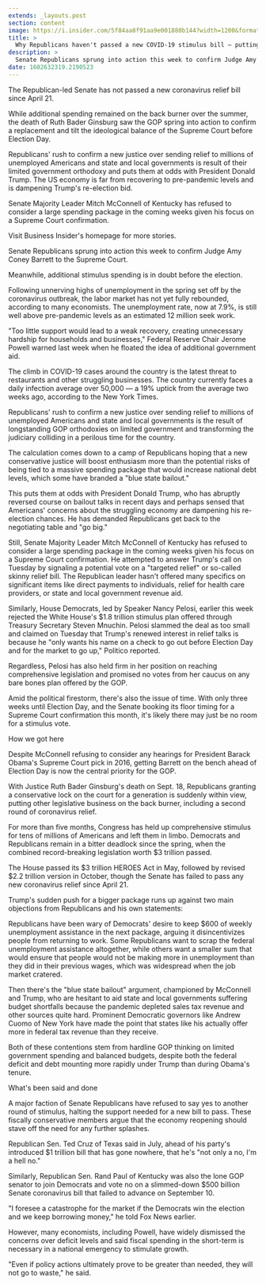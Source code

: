 ```yaml
--- 
extends: _layouts.post 
section: content 
image: https://i.insider.com/5f84aa8f91aa9e001880b144?width=1200&format=jpeg 
title: > 
  Why Republicans haven't passed a new COVID-19 stimulus bill — putting them at odds with Trump 
description: > 
  Senate Republicans sprung into action this week to confirm Judge Amy Coney Barrett to the Supreme Court.Meanwhile, additional stimulus spending is in doubt before the election.Similarly, House Democrats, led by Speaker Nancy Pelosi, earlier this week rejected the White House's $1.8 trillion stimulus plan offered through Treasury Secretary Steven Mnuchin.Democrats and Republicans remain in a bitter deadlock since the spring, when the combined record-breaking legislation worth $3 trillion passed.What's been said and doneA major faction of Senate Republicans have refused to say yes to another round of stimulus, halting the support needed for a new bill to pass. 
date: 1602632319.2190523 
--- 
```

The Republican-led Senate has not passed a new coronavirus relief bill since April 21.

While additional spending remained on the back burner over the summer, the death of Ruth Bader Ginsburg saw the GOP spring into action to confirm a replacement and tilt the ideological balance of the Supreme Court before Election Day.

Republicans' rush to confirm a new justice over sending relief to millions of unemployed Americans and state and local governments is result of their limited government orthodoxy and puts them at odds with President Donald Trump. The US economy is far from recovering to pre-pandemic levels and is dampening Trump's re-election bid.

Senate Majority Leader Mitch McConnell of Kentucky has refused to consider a large spending package in the coming weeks given his focus on a Supreme Court confirmation.

Visit Business Insider's homepage for more stories.

Senate Republicans sprung into action this week to confirm Judge Amy Coney Barrett to the Supreme Court.

Meanwhile, additional stimulus spending is in doubt before the election.

Following unnerving highs of unemployment in the spring set off by the coronavirus outbreak, the labor market has not yet fully rebounded, according to many economists. The unemployment rate, now at 7.9%, is still well above pre-pandemic levels as an estimated 12 million seek work.

"Too little support would lead to a weak recovery, creating unnecessary hardship for households and businesses," Federal Reserve Chair Jerome Powell warned last week when he floated the idea of additional government aid.

The climb in COVID-19 cases around the country is the latest threat to restaurants and other struggling businesses. The country currently faces a daily infection average over 50,000 — a 19% uptick from the average two weeks ago, according to the New York Times.

Republicans' rush to confirm a new justice over sending relief to millions of unemployed Americans and state and local governments is the result of longstanding GOP orthodoxies on limited government and transforming the judiciary colliding in a perilous time for the country.

The calculation comes down to a camp of Republicans hoping that a new conservative justice will boost enthusiasm more than the potential risks of being tied to a massive spending package that would increase national debt levels, which some have branded a "blue state bailout."

This puts them at odds with President Donald Trump, who has abruptly reversed course on bailout talks in recent days and perhaps sensed that Americans' concerns about the struggling economy are dampening his re-election chances. He has demanded Republicans get back to the negotiating table and "go big."

Still, Senate Majority Leader Mitch McConnell of Kentucky has refused to consider a large spending package in the coming weeks given his focus on a Supreme Court confirmation. He attempted to answer Trump's call on Tuesday by signaling a potential vote on a "targeted relief" or so-called skinny relief bill. The Republican leader hasn't offered many specifics on significant items like direct payments to individuals, relief for health care providers, or state and local government revenue aid.

Similarly, House Democrats, led by Speaker Nancy Pelosi, earlier this week rejected the White House's $1.8 trillion stimulus plan offered through Treasury Secretary Steven Mnuchin. Pelosi slammed the deal as too small and claimed on Tuesday that Trump's renewed interest in relief talks is because he "only wants his name on a check to go out before Election Day and for the market to go up," Politico reported.

Regardless, Pelosi has also held firm in her position on reaching comprehensive legislation and promised no votes from her caucus on any bare bones plan offered by the GOP.

Amid the political firestorm, there's also the issue of time. With only three weeks until Election Day, and the Senate booking its floor timing for a Supreme Court confirmation this month, it's likely there may just be no room for a stimulus vote.

How we got here

Despite McConnell refusing to consider any hearings for President Barack Obama's Supreme Court pick in 2016, getting Barrett on the bench ahead of Election Day is now the central priority for the GOP.

With Justice Ruth Bader Ginsburg's death on Sept. 18, Republicans granting a conservative lock on the court for a generation is suddenly within view, putting other legislative business on the back burner, including a second round of coronavirus relief.

For more than five months, Congress has held up comprehensive stimulus for tens of millions of Americans and left them in limbo. Democrats and Republicans remain in a bitter deadlock since the spring, when the combined record-breaking legislation worth $3 trillion passed.

The House passed its $3 trillion HEROES Act in May, followed by revised $2.2 trillion version in October, though the Senate has failed to pass any new coronavirus relief since April 21.

Trump's sudden push for a bigger package runs up against two main objections from Republicans and his own statements:

Republicans have been wary of Democrats' desire to keep $600 of weekly unemployment assistance in the next package, arguing it disincentivizes people from returning to work. Some Republicans want to scrap the federal unemployment assistance altogether, while others want a smaller sum that would ensure that people would not be making more in unemployment than they did in their previous wages, which was widespread when the job market cratered.

Then there's the "blue state bailout" argument, championed by McConnell and Trump, who are hesitant to aid state and local governments suffering budget shortfalls because the pandemic depleted sales tax revenue and other sources quite hard. Prominent Democratic governors like Andrew Cuomo of New York have made the point that states like his actually offer more in federal tax revenue than they receive.

Both of these contentions stem from hardline GOP thinking on limited government spending and balanced budgets, despite both the federal deficit and debt mounting more rapidly under Trump than during Obama's tenure.

What's been said and done

A major faction of Senate Republicans have refused to say yes to another round of stimulus, halting the support needed for a new bill to pass. These fiscally conservative members argue that the economy reopening should stave off the need for any further splashes.

Republican Sen. Ted Cruz of Texas said in July, ahead of his party's introduced $1 trillion bill that has gone nowhere, that he's "not only a no, I'm a hell no."

Similarly, Republican Sen. Rand Paul of Kentucky was also the lone GOP senator to join Democrats and vote no on a slimmed-down $500 billion Senate coronavirus bill that failed to advance on September 10.

"I foresee a catastrophe for the market if the Democrats win the election and we keep borrowing money," he told Fox News earlier.

However, many economists, including Powell, have widely dismissed the concerns over deficit levels and said fiscal spending in the short-term is necessary in a national emergency to stimulate growth.

"Even if policy actions ultimately prove to be greater than needed, they will not go to waste," he said.